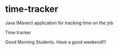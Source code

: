 # time-tracker
Java (Maven) application for tracking time on the job

Time tracker

Good Morning Students. Have a good weekend!!!

